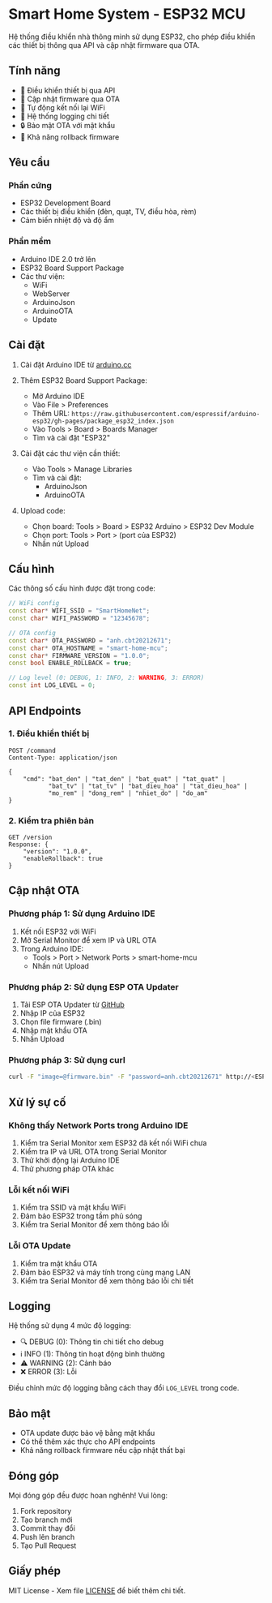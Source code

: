 # Smart Home System - ESP32 MCU

Hệ thống điều khiển nhà thông minh sử dụng ESP32, cho phép điều khiển các thiết bị thông qua API và cập nhật firmware qua OTA.

## Tính năng

- 🔌 Điều khiển thiết bị qua API
- 🔄 Cập nhật firmware qua OTA
- 📡 Tự động kết nối lại WiFi
- 📝 Hệ thống logging chi tiết
- 🔒 Bảo mật OTA với mật khẩu
- 🔄 Khả năng rollback firmware

## Yêu cầu

### Phần cứng

- ESP32 Development Board
- Các thiết bị điều khiển (đèn, quạt, TV, điều hòa, rèm)
- Cảm biến nhiệt độ và độ ẩm

### Phần mềm

- Arduino IDE 2.0 trở lên
- ESP32 Board Support Package
- Các thư viện:
  - WiFi
  - WebServer
  - ArduinoJson
  - ArduinoOTA
  - Update

## Cài đặt

1. Cài đặt Arduino IDE từ [arduino.cc](https://www.arduino.cc/en/software)
2. Thêm ESP32 Board Support Package:

   - Mở Arduino IDE
   - Vào File > Preferences
   - Thêm URL: `https://raw.githubusercontent.com/espressif/arduino-esp32/gh-pages/package_esp32_index.json`
   - Vào Tools > Board > Boards Manager
   - Tìm và cài đặt "ESP32"

3. Cài đặt các thư viện cần thiết:

   - Vào Tools > Manage Libraries
   - Tìm và cài đặt:
     - ArduinoJson
     - ArduinoOTA

4. Upload code:
   - Chọn board: Tools > Board > ESP32 Arduino > ESP32 Dev Module
   - Chọn port: Tools > Port > (port của ESP32)
   - Nhấn nút Upload

## Cấu hình

Các thông số cấu hình được đặt trong code:

```cpp
// WiFi config
const char* WIFI_SSID = "SmartHomeNet";
const char* WIFI_PASSWORD = "12345678";

// OTA config
const char* OTA_PASSWORD = "anh.cbt20212671";
const char* OTA_HOSTNAME = "smart-home-mcu";
const char* FIRMWARE_VERSION = "1.0.0";
const bool ENABLE_ROLLBACK = true;

// Log level (0: DEBUG, 1: INFO, 2: WARNING, 3: ERROR)
const int LOG_LEVEL = 0;
```

## API Endpoints

### 1. Điều khiển thiết bị

```
POST /command
Content-Type: application/json

{
    "cmd": "bat_den" | "tat_den" | "bat_quat" | "tat_quat" |
           "bat_tv" | "tat_tv" | "bat_dieu_hoa" | "tat_dieu_hoa" |
           "mo_rem" | "dong_rem" | "nhiet_do" | "do_am"
}
```

### 2. Kiểm tra phiên bản

```
GET /version
Response: {
    "version": "1.0.0",
    "enableRollback": true
}
```

## Cập nhật OTA

### Phương pháp 1: Sử dụng Arduino IDE

1. Kết nối ESP32 với WiFi
2. Mở Serial Monitor để xem IP và URL OTA
3. Trong Arduino IDE:
   - Tools > Port > Network Ports > smart-home-mcu
   - Nhấn nút Upload

### Phương pháp 2: Sử dụng ESP OTA Updater

1. Tải ESP OTA Updater từ [GitHub](https://github.com/esp8266/Arduino/tree/master/libraries/ArduinoOTA/examples/ESP_OTA_Updater)
2. Nhập IP của ESP32
3. Chọn file firmware (.bin)
4. Nhập mật khẩu OTA
5. Nhấn Upload

### Phương pháp 3: Sử dụng curl

```bash
curl -F "image=@firmware.bin" -F "password=anh.cbt20212671" http://<ESP32_IP>:3232/update
```

## Xử lý sự cố

### Không thấy Network Ports trong Arduino IDE

1. Kiểm tra Serial Monitor xem ESP32 đã kết nối WiFi chưa
2. Kiểm tra IP và URL OTA trong Serial Monitor
3. Thử khởi động lại Arduino IDE
4. Thử phương pháp OTA khác

### Lỗi kết nối WiFi

1. Kiểm tra SSID và mật khẩu WiFi
2. Đảm bảo ESP32 trong tầm phủ sóng
3. Kiểm tra Serial Monitor để xem thông báo lỗi

### Lỗi OTA Update

1. Kiểm tra mật khẩu OTA
2. Đảm bảo ESP32 và máy tính trong cùng mạng LAN
3. Kiểm tra Serial Monitor để xem thông báo lỗi chi tiết

## Logging

Hệ thống sử dụng 4 mức độ logging:

- 🔍 DEBUG (0): Thông tin chi tiết cho debug
- ℹ️ INFO (1): Thông tin hoạt động bình thường
- ⚠️ WARNING (2): Cảnh báo
- ❌ ERROR (3): Lỗi

Điều chỉnh mức độ logging bằng cách thay đổi `LOG_LEVEL` trong code.

## Bảo mật

- OTA update được bảo vệ bằng mật khẩu
- Có thể thêm xác thực cho API endpoints
- Khả năng rollback firmware nếu cập nhật thất bại

## Đóng góp

Mọi đóng góp đều được hoan nghênh! Vui lòng:

1. Fork repository
2. Tạo branch mới
3. Commit thay đổi
4. Push lên branch
5. Tạo Pull Request

## Giấy phép

MIT License - Xem file [LICENSE](LICENSE) để biết thêm chi tiết.
